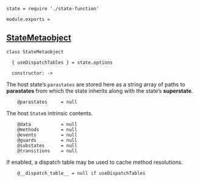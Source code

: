     state = require './state-function'

    module.exports =



## [StateMetaobject](#state-metaobject)

    class StateMetaobject

      { useDispatchTables } = state.options

      constructor: ->

The host state’s `parastates` are stored here as a string array of paths to
**parastates** from which the state inherits along with the state’s
**superstate**.

        @parastates     = null

The host `State`s intrinsic contents.

        @data           = null
        @methods        = null
        @events         = null
        @guards         = null
        @substates      = null
        @transitions    = null

If enabled, a dispatch table may be used to cache method resolutions.

        @__dispatch_table__ = null if useDispatchTables
